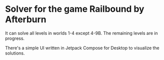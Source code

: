 # Solver for the game Railbound by Afterburn

It can solve all levels in worlds 1-4 except 4-9B. The remaining levels are in progress.

There's a simple UI written in Jetpack Compose for Desktop to visualize the solutions.